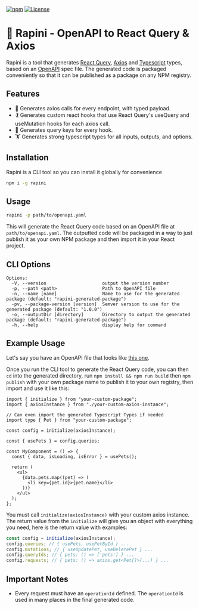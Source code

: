 [![npm](https://img.shields.io/npm/v/rapini.svg)](http://npm.im/rapini)
[![License](https://img.shields.io/github/license/rametta/rapini)](https://opensource.org/licenses/Apache-2.0)

# :leafy_green: Rapini - OpenAPI to React Query & Axios

Rapini is a tool that generates [React Query](https://react-query.tanstack.com/), [Axios](https://axios-http.com/) and [Typescript](https://www.typescriptlang.org/) types, based on an [OpenAPI](https://www.openapis.org/) spec file.
The generated code is packaged conveniently so that it can be published as a package on any NPM registry.

## Features

- :bicyclist: Generates axios calls for every endpoint, with typed payload.
- :golfing: Generates custom react hooks that use React Query's useQuery and useMutation hooks for each axios call.
- :rowboat: Generates query keys for every hook.
- :weight_lifting: Generates strong typescript types for all inputs, outputs, and options.

## Installation

Rapini is a CLI tool so you can install it globally for convenience

```sh
npm i -g rapini
```

## Usage

```sh
rapini -p path/to/openapi.yaml
```

This will generate the React Query code based on an OpenAPI file at `path/to/openapi.yaml`. The outputted code will be packaged in a way to just publish it as your own NPM package and then import it in your React project.

## CLI Options

```
Options:
  -V, --version                     output the version number
  -p, --path <path>                 Path to OpenAPI file
  -n, --name [name]                 Name to use for the generated package (default: "rapini-generated-package")
  -pv, --package-version [version]  Semver version to use for the generated package (default: "1.0.0")
  -o, --outputDir [directory]       Directory to output the generated package (default: "rapini-generated-package")
  -h, --help                        display help for command
```

## Example Usage

Let's say you have an OpenAPI file that looks like [this one](./example-openapi.yaml).

Once you run the CLI tool to generate the React Query code, you can then `cd` into the generated directory, run `npm install && npm run build` then `npm publish` with your own package name to publish it to your own registry, then import and use it like this:

```tsx
import { initialize } from "your-custom-package";
import { axiosInstance } from "./your-custom-axios-instance";

// Can even import the generated Typescript Types if needed
import type { Pet } from "your-custom-package";

const config = initialize(axiosInstance);

const { usePets } = config.queries;

const MyComponent = () => {
  const { data, isLoading, isError } = usePets();

  return (
    <ul>
      {data.pets.map((pet) => (
        <li key={pet.id}>{pet.name}</li>
      ))}
    </ul>
  );
};
```

You must call `initialize(axiosInstance)` with your custom axios instance. The return value from the `initialize` will give you an object with everything you need, here is the return value with examples:

```ts
const config = initialize(axiosInstance);
config.queries; // { usePets, usePetById } ...
config.mutations; // { useUpdatePet, useDeletePet } ...
config.queryIds; // { pets: () => ['pets'] } ...
config.requests; // { pets: () => axios.get<Pet[]>(...) } ...
```

## Important Notes

- Every request must have an `operationId` defined. The `operationId` is used in many places in the final generated code.
